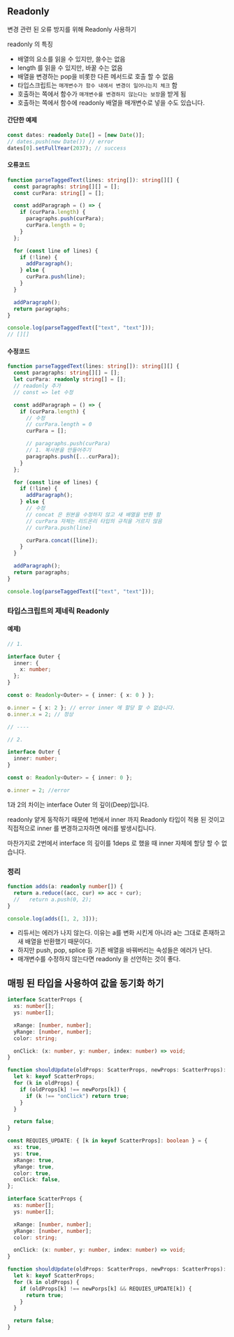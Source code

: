 ## Readonly

변경 관련 된 오류 방지를 위해 Readonly 사용하기

readonly 의 특징

- 배열의 요소를 읽을 수 있지만, 쓸수는 없음
- length 를 읽을 수 있지만, 바꿀 수는 없음
- 배열을 변경하는 pop을 비롯한 다른 메서드로 호출 할 수 없음
- 타입스크립트는 `매개변수가 함수 내에서 변경이 일어나는지 체크` 함
- 호출하는 쪽에서 함수가 `매개변수를 변경하지 않는다는 보장`을 받게 됨
- 호출하는 쪽에서 함수에 readonly 배열을 매개변수로 넣을 수도 있습니다.

#### **간단한 예제**

```ts
const dates: readonly Date[] = [new Date()];
// dates.push(new Date()) // error
dates[0].setFullYear(2037); // success
```

#### **오류코드**

```ts
function parseTaggedText(lines: string[]): string[][] {
  const paragraphs: string[][] = [];
  const curPara: string[] = [];

  const addParagraph = () => {
    if (curPara.length) {
      paragraphs.push(curPara);
      curPara.length = 0;
    }
  };

  for (const line of lines) {
    if (!line) {
      addParagraph();
    } else {
      curPara.push(line);
    }
  }

  addParagraph();
  return paragraphs;
}

console.log(parseTaggedText(["text", "text"]));
// [][]
```

#### **수정코드**

```ts
function parseTaggedText(lines: string[]): string[][] {
  const paragraphs: string[][] = [];
  let curPara: readonly string[] = [];
  // readonly 추가
  // const => let 수정

  const addParagraph = () => {
    if (curPara.length) {
      // 수정
      // curPara.length = 0
      curPara = [];

      // paragraphs.push(curPara)
      // 1. 복사본을 만들어주기
      paragraphs.push([...curPara]);
    }
  };

  for (const line of lines) {
    if (!line) {
      addParagraph();
    } else {
      // 수정
      // concat 은 원본을 수정하지 않고 새 배열을 반환 함
      // curPara 자체는 리드온리 타입의 규칙을 거르지 않음
      // curPara.push(line)

      curPara.concat([line]);
    }
  }

  addParagraph();
  return paragraphs;
}

console.log(parseTaggedText(["text", "text"]));
```

### 타입스크립트의 제네릭 Readonly

#### 예제)

```ts
// 1.

interface Outer {
  inner: {
    x: number;
  };
}

const o: Readonly<Outer> = { inner: { x: 0 } };

o.inner = { x: 2 }; // error inner 에 할당 할 수 없습니다.
o.inner.x = 2; // 정상

// ----

// 2.

interface Outer {
  inner: number;
}

const o: Readonly<Outer> = { inner: 0 };

o.inner = 2; //error
```

1과 2의 차이는 interface Outer 의 깊이(Deep)입니다.

readonly 얕게 동작하기 때문에 1번에서 inner 까지 Readonly 타입이 적용 된 것이고 직접적으로 inner 를 변경하고자하면 에러를 발생시킵니다.

마찬가지로 2번에서 interface 의 깊이를 1deps 로 했을 때 inner 자체에 할당 할 수 없습니다.

### 정리

```ts
function adds(a: readonly number[]) {
  return a.reduce((acc, cur) => acc + cur);
  //   return a.push(0, 2);
}

console.log(adds([1, 2, 3]));
```

- 리듀서는 에러가 나지 않는다. 이유는 a를 변화 시킨게 아니라 a는 그대로 존재하고 새 배열을 반환했기 때문이다.
- 하지만 push, pop, splice 등 기존 배열을 바꿔버리는 속성들은 에러가 난다.
- 매개변수를 수정하지 않는다면 readonly 을 선언하는 것이 좋다.

## 매핑 된 타입을 사용하여 값을 동기화 하기

```ts
interface ScatterProps {
  xs: number[];
  ys: number[];

  xRange: [number, number];
  yRange: [number, number];
  color: string;

  onClick: (x: number, y: number, index: number) => void;
}

function shouldUpdate(oldProps: ScatterProps, newProps: ScatterProps): boolean {
  let k: keyof ScatterProps;
  for (k in oldProps) {
    if (oldProps[k] !== newPorps[k]) {
      if (k !== "onClick") return true;
    }
  }

  return false;
}
```

```ts
const REQUIES_UPDATE: { [k in keyof ScatterProps]: boolean } = {
  xs: true,
  ys: true,
  xRange: true,
  yRange: true,
  color: true,
  onClick: false,
};

interface ScatterProps {
  xs: number[];
  ys: number[];

  xRange: [number, number];
  yRange: [number, number];
  color: string;

  onClick: (x: number, y: number, index: number) => void;
}

function shouldUpdate(oldProps: ScatterProps, newProps: ScatterProps): boolean {
  let k: keyof ScatterProps;
  for (k in oldProps) {
    if (oldProps[k] !== newPorps[k] && REQUIES_UPDATE[k]) {
      return true;
    }
  }

  return false;
}
```
